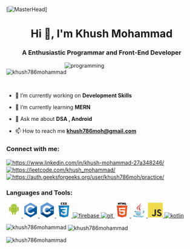 [![MasterHead](https://c4.wallpaperflare.com/wallpaper/792/460/915/code-coding-programming-simple-background-wallpaper-preview.jpg)]
<h1 align="center">Hi 👋, I'm Khush Mohammad</h1>
<h3 align="center">A Enthusiastic Programmar and Front-End Developer</h3>
<img src="https://www.techrepublic.com/wp-content/uploads/2022/07/top-ide-software.jpeg" align="right" alt="programming" width="350">

<p align="left"> <img src="https://komarev.com/ghpvc/?username=khush786mohammad&label=Profile%20views&color=0e75b6&style=flat" alt="khush786mohammad" /> </p>

<p align="left"> <a href="https://twitter.com/" target="blank"><img src="https://img.shields.io/twitter/follow/?logo=twitter&style=for-the-badge" alt="" /></a> </p>

- 🔭 I’m currently working on **Development Skills**

- 🌱 I’m currently learning **MERN**

- 💬 Ask me about **DSA , Android**

- 📫 How to reach me **khush786moh@gmail.com**

<h3 align="left">Connect with me:</h3>
<p align="left">
<a href="https://linkedin.com/in/https://www.linkedin.com/in/khush-mohammad-27a348246/" target="blank"><img align="center" src="https://raw.githubusercontent.com/rahuldkjain/github-profile-readme-generator/master/src/images/icons/Social/linked-in-alt.svg" alt="https://www.linkedin.com/in/khush-mohammad-27a348246/" height="30" width="40" /></a>
<a href="https://www.leetcode.com/https://leetcode.com/khush_mohammad/" target="blank"><img align="center" src="https://raw.githubusercontent.com/rahuldkjain/github-profile-readme-generator/master/src/images/icons/Social/leet-code.svg" alt="https://leetcode.com/khush_mohammad/" height="30" width="40" /></a>
<a href="https://auth.geeksforgeeks.org/user/https://auth.geeksforgeeks.org/user/khush786moh/practice/" target="blank"><img align="center" src="https://raw.githubusercontent.com/rahuldkjain/github-profile-readme-generator/master/src/images/icons/Social/geeks-for-geeks.svg" alt="https://auth.geeksforgeeks.org/user/khush786moh/practice/" height="30" width="40" /></a>
</p>

<h3 align="left">Languages and Tools:</h3>
<p align="left"> <a href="https://developer.android.com" target="_blank" rel="noreferrer"> <img src="https://raw.githubusercontent.com/devicons/devicon/master/icons/android/android-original-wordmark.svg" alt="android" width="40" height="40"/> </a> <a href="https://www.cprogramming.com/" target="_blank" rel="noreferrer"> <img src="https://raw.githubusercontent.com/devicons/devicon/master/icons/c/c-original.svg" alt="c" width="40" height="40"/> </a> <a href="https://www.w3schools.com/cpp/" target="_blank" rel="noreferrer"> <img src="https://raw.githubusercontent.com/devicons/devicon/master/icons/cplusplus/cplusplus-original.svg" alt="cplusplus" width="40" height="40"/> </a> <a href="https://www.w3schools.com/css/" target="_blank" rel="noreferrer"> <img src="https://raw.githubusercontent.com/devicons/devicon/master/icons/css3/css3-original-wordmark.svg" alt="css3" width="40" height="40"/> </a> <a href="https://firebase.google.com/" target="_blank" rel="noreferrer"> <img src="https://www.vectorlogo.zone/logos/firebase/firebase-icon.svg" alt="firebase" width="40" height="40"/> </a> <a href="https://git-scm.com/" target="_blank" rel="noreferrer"> <img src="https://www.vectorlogo.zone/logos/git-scm/git-scm-icon.svg" alt="git" width="40" height="40"/> </a> <a href="https://www.w3.org/html/" target="_blank" rel="noreferrer"> <img src="https://raw.githubusercontent.com/devicons/devicon/master/icons/html5/html5-original-wordmark.svg" alt="html5" width="40" height="40"/> </a> <a href="https://www.java.com" target="_blank" rel="noreferrer"> <img src="https://raw.githubusercontent.com/devicons/devicon/master/icons/java/java-original.svg" alt="java" width="40" height="40"/> </a> <a href="https://developer.mozilla.org/en-US/docs/Web/JavaScript" target="_blank" rel="noreferrer"> <img src="https://raw.githubusercontent.com/devicons/devicon/master/icons/javascript/javascript-original.svg" alt="javascript" width="40" height="40"/> </a> <a href="https://kotlinlang.org" target="_blank" rel="noreferrer"> <img src="https://www.vectorlogo.zone/logos/kotlinlang/kotlinlang-icon.svg" alt="kotlin" width="40" height="40"/> </a> </p>

<p><img align="left" src="https://github-readme-stats.vercel.app/api/top-langs?username=khush786mohammad&show_icons=true&locale=en&layout=compact" alt="khush786mohammad" /></p>

<p>&nbsp;<img align="center" src="https://github-readme-stats.vercel.app/api?username=khush786mohammad&show_icons=true&locale=en" alt="khush786mohammad" /></p>

<p><img align="center" src="https://github-readme-streak-stats.herokuapp.com/?user=khush786mohammad&" alt="khush786mohammad" /></p>
